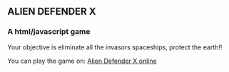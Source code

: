  ## ALIEN DEFENDER X
### A html/javascript game

Your objective is eliminate all the invasors spaceships, protect the earth!!

You can play the game on:
[Alien Defender X online](http://davidlatorre.github.io/AlienDefender/)